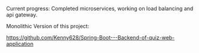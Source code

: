 Current progress: Completed microservices, working on load balancing and api gateway.

Monolithic Version of this project:

https://github.com/Kenny628/Spring-Boot---Backend-of-quiz-web-application
